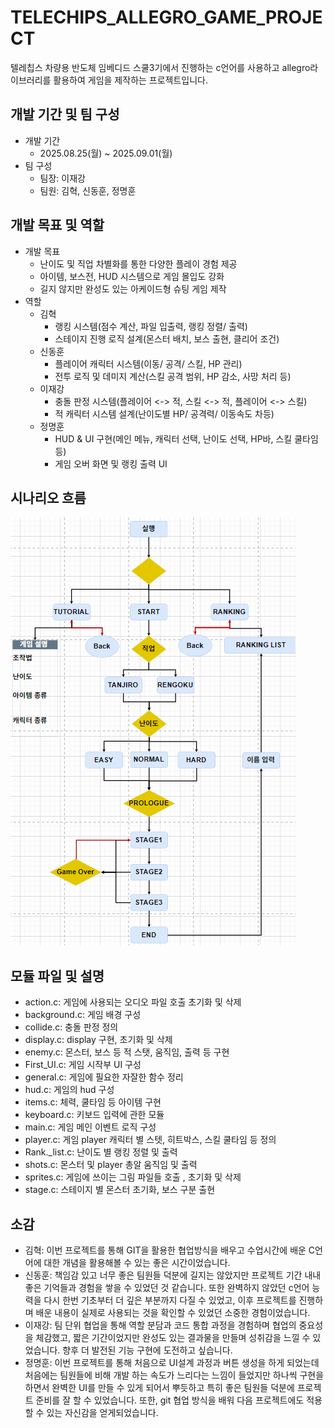 # TELECHIPS_ALLEGRO_GAME_PROJECT
텔레칩스 차량용 반도체 임베디드 스쿨3기에서 진행하는 c언어를 사용하고 allegro라이브러리를 활용하여 게임을 제작하는 프로젝트입니다.
## 개발 기간 및 팀 구성
+ 개발 기간
  + 2025.08.25(월) ~ 2025.09.01(월)
+ 팀 구성
  + 팀장: 이재강
  + 팀원: 김혁, 신동훈, 정명훈
## 개발 목표 및 역할
+ 개발 목표
  + 난이도 및 직업 차별화를 통한 다양한 플레이 경험 제공
  + 아이템, 보스전, HUD 시스템으로 게임 몰입도 강화
  + 길지 않지만 완성도 있는 아케이드형 슈팅 게임 제작
+ 역할
  + 김혁
    + 랭킹 시스템(점수 계산, 파일 입출력, 랭킹 정렬/ 출력)
    + 스테이지 진행 로직 설계(몬스터 배치, 보스 출현, 클리어 조건)
  + 신동훈
    + 플레이어 캐릭터 시스템(이동/ 공격/ 스킬, HP 관리)
    + 전투 로직 및 데미지 계산(스킬 공격 범위, HP 감소, 사망 처리 등)
  + 이재강
    + 충돌 판정 시스템(플레이어 <-> 적, 스킬 <-> 적, 플레이어 <-> 스킬)
    + 적 캐릭터 시스템 설계(난이도별 HP/ 공격력/ 이동속도 차등)
  + 정명훈
    + HUD & UI 구현(메인 메뉴, 캐릭터 선택, 난이도 선택, HP바, 스킬 쿨타임 등)
    + 게임 오버 화면 및 랭킹 출력 UI
   
## 시나리오 흐름
![flow_chart](https://github.com/Donghoon960314/telechips_game_project/blob/master/flow_chart.png)

## 모듈 파일 및 설명
+ action.c: 게임에 사용되는 오디오 파일 호출 초기화 및 삭제
+ background.c: 게임 배경 구성
+ collide.c: 충돌 판정 정의
+ display.c: display 구현, 초기화 및 삭제
+ enemy.c: 몬스터, 보스 등 적 스탯, 움직임, 출력 등 구현
+ First_UI.c: 게임 시작부 UI 구성
+ general.c: 게임에 필요한 자잘한 함수 정리
+ hud.c: 게임의 hud 구성
+ items.c: 체력, 쿨타임 등 아이템 구현
+ keyboard.c: 키보드 입력에 관한 모듈
+ main.c: 게임 메인 이벤트 로직 구성
+ player.c: 게임 player 캐릭터 별 스텟, 히트박스, 스킬 쿨타임 등 정의
+ Rank._list.c: 난이도 별 랭킹 정렬 및 출력
+ shots.c: 몬스터 및 player 총알 움직임 및 출력
+ sprites.c: 게임에 쓰이는 그림 파일들 호출 , 초기화 및 삭제
+ stage.c: 스테이지 별 몬스터 초기화, 보스 구분 출현
  
## 소감
  + 김혁: 이번 프로젝트를 통해 GIT을 활용한 협업방식을 배우고 수업시간에 배운 C언어에 대한 개념을 활용해볼 수 있는 좋은 시간이었습니다.
  + 신동훈: 책임감 있고 너무 좋은 팀원들 덕분에 길지는 않았지만 프로젝트 기간 내내 좋은 기억들과 경험을 쌓을 수 있었던 것 같습니다. 또한 완벽하지 않았던 c언어 능력을 다시 한번 기초부터 더 깊은 부분까지 다질 수 있었고, 이후 프로젝트를 진행하며 배운 내용이 실제로 사용되는 것을 확인할 수 있었던 소중한 경험이었습니다.
  + 이재강: 팀 단위 협업을 통해 역할 분담과 코드 통합 과정을 경험하며 협업의 중요성을 체감했고, 짧은 기간이었지만 완성도 있는 결과물을 만들며 성취감을 느낄 수 있었습니다. 향후 더 발전된 기능 구현에 도전하고 싶습니다.
  + 정명훈: 이번 프로젝트를 통해 처음으로 UI설계 과정과 버튼 생성을 하게 되었는데 처음에는 팀원들에 비해 개발 하는 속도가 느리다는 느낌이 들었지만 하나씩 구현을 하면서 완벽한 UI를 만들 수 있게 되어서 뿌듯하고 특히 좋은 팀원들 덕분에 프로젝트 준비를 잘 할 수 있었습니다. 또한, git 협업 방식을 배워 다음 프로젝트에도 적용할 수 있는 자신감을 얻게되었습니다.

